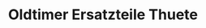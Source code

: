 ---
title: "Oldtimer Ersatzteile Thuete"
url: /marienfeld/oldtimer-ersatzteile-thuete/
shop: Autoteile
---